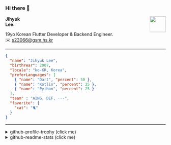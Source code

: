 ### Hi there 👋
<img src="https://github.githubassets.com/images/mona-loading-default.gif" width="50px" align="right">
</a>

**Jihyuk\
Lee.**

19yo Korean Flutter Developer & Backend Engineer.\
✉️ <s23066@gsm.hs.kr>

---

```json
{
  "name": "Jihyuk Lee",
  "birthYear": 2007,
  "locale": "ko-KR, Korea",
  "preferLanguages": [
    { "name": "Dart", "percent": 50 },
    { "name": "Kotlin", "percent": 25 },
    { "name": "Python", "percent": 25 }
  ],
  "team" : "AING, DEF, ···",
  "favorite": {
    "cat": "🐈"
  }
}
```
---
<details>
  <summary>github-profile-trophy (click me)</summary>
  
![](https://github-profile-trophy.vercel.app/?username=withJihyuk&row=1&column=8&theme=nord)
  
</details>
<details>
  <summary>github-readme-stats (click me)</summary>
  
<!--START_SECTION:waka-->
![Code Time](http://img.shields.io/badge/Code%20Time-909%20hrs%2059%20mins-blue)

![Lines of code](https://img.shields.io/badge/%EC%A0%80%EB%8A%94%20%EC%97%AC%ED%83%9C%EA%B9%8C%EC%A7%80%20-723.2%20thousand%20%EC%A4%84%EC%9D%98%20%EC%BD%94%EB%93%9C%EB%A5%BC%20%EC%9E%91%EC%84%B1%ED%96%88%EC%96%B4%EC%9A%94.-blue)

**저는 아침형 인간이에요. 🐤** 

```text
🌞 아침                     754 commits         █████░░░░░░░░░░░░░░░░░░░░   20.40 % 
🌆 낮　                     1277 commits        █████████░░░░░░░░░░░░░░░░   34.55 % 
🌃 저녁                     1326 commits        █████████░░░░░░░░░░░░░░░░   35.88 % 
🌙 밤　                     339 commits         ██░░░░░░░░░░░░░░░░░░░░░░░   09.17 % 
```


📊 **저는 이번주를 이렇게 시간을 보냈어요.** 

```text
🕑︎ Timezone: Asia/Seoul

💬 프로그래밍 언어들: 
Kotlin                   11 hrs 13 mins      ███████████████████░░░░░░   77.47 % 
YAML                     2 hrs 34 mins       ████░░░░░░░░░░░░░░░░░░░░░   17.79 % 
Dart                     16 mins             ░░░░░░░░░░░░░░░░░░░░░░░░░   01.86 % 
Dockerfile               15 mins             ░░░░░░░░░░░░░░░░░░░░░░░░░   01.75 % 
Markdown                 4 mins              ░░░░░░░░░░░░░░░░░░░░░░░░░   00.51 % 

🔥 에디터들: 
IntelliJ IDEA            13 hrs 15 mins      ███████████████████████░░   91.49 % 
VS Code                  1 hr 14 mins        ██░░░░░░░░░░░░░░░░░░░░░░░   08.51 % 

💻 운영 체제들: 
Mac                      14 hrs 29 mins      █████████████████████████   100.00 % 
```


 Last Updated on 20/06/2025 18:52:13 UTC
<!--END_SECTION:waka-->

</details>

</div>


